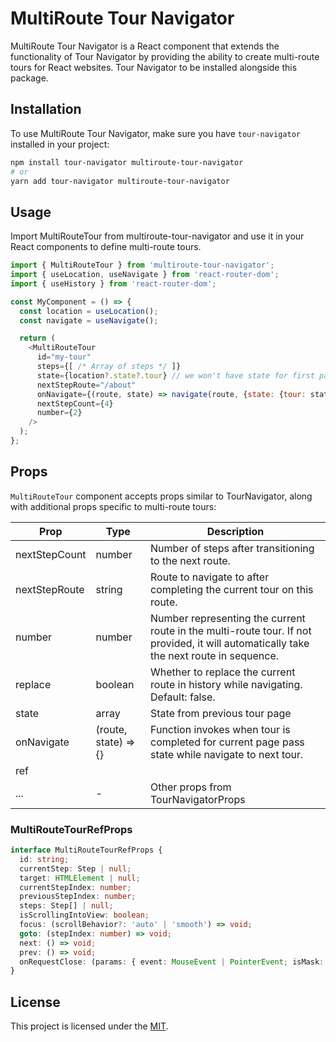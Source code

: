 # MultiRoute Tour Navigator

MultiRoute Tour Navigator is a React component that extends the functionality of Tour Navigator by providing the ability to create multi-route tours for React websites. Tour Navigator to be installed alongside this package.

## Installation

To use MultiRoute Tour Navigator, make sure you have `tour-navigator` installed in your project:

```bash
npm install tour-navigator multiroute-tour-navigator
# or
yarn add tour-navigator multiroute-tour-navigator
```

## Usage
Import MultiRouteTour from multiroute-tour-navigator and use it in your React components to define multi-route tours.
```javascript
import { MultiRouteTour } from 'multiroute-tour-navigator';
import { useLocation, useNavigate } from 'react-router-dom';
import { useHistory } from 'react-router-dom';

const MyComponent = () => {
  const location = useLocation();
  const navigate = useNavigate();

  return (
    <MultiRouteTour
      id="my-tour"
      steps={[ /* Array of steps */ ]}
      state={location?.state?.tour} // we won't have state for first page
      nextStepRoute="/about"
      onNavigate={(route, state) => navigate(route, {state: {tour: state}, replace: true}) //  include state while navigating
      nextStepCount={4}
      number={2}
    />
  );
};
```
## Props
`MultiRouteTour` component accepts props similar to TourNavigator, along with additional props specific to multi-route tours:

| Prop               | Type    | Description                                                                                        |
|--------------------|---------|----------------------------------------------------------------------------------------------------|
| nextStepCount      | number  | Number of steps after transitioning to the next route.                                             |
| nextStepRoute      | string  | Route to navigate to after completing the current tour on this route.                              |
| number             | number  | Number representing the current route in the multi-route tour. If not provided, it will automatically take the next route in sequence. |
| replace            | boolean | Whether to replace the current route in history while navigating. Default: false.                  |
| state              | array   | State from previous tour page                                                
| onNavigate         | (route, state) => {}   | Function invokes when tour is completed for current page pass state while navigate to next tour. |
| ref                | 
| ...                | -       | Other props from TourNavigatorProps                                                                |


### MultiRouteTourRefProps

```typescript
interface MultiRouteTourRefProps {
  id: string;
  currentStep: Step | null;
  target: HTMLElement | null;
  currentStepIndex: number;
  previousStepIndex: number;
  steps: Step[] | null;
  isScrollingIntoView: boolean;
  focus: (scrollBehavior?: 'auto' | 'smooth') => void;
  goto: (stepIndex: number) => void;
  next: () => void;
  prev: () => void;
  onRequestClose: (params: { event: MouseEvent | PointerEvent; isMask: boolean; isOverlay: boolean }) => void;
}
```

## License

This project is licensed under the [MIT](LICENSE).
